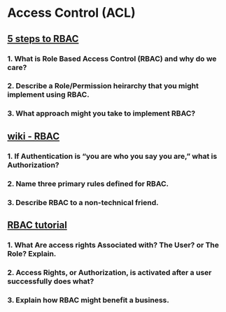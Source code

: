 # Access Control (ACL)

## [5 steps to RBAC](https://www.csoonline.com/article/3060780/security/5-steps-to-simple-role-based-access-control.html)

### 1. What is Role Based Access Control (RBAC) and why do we care?

### 2. Describe a Role/Permission heirarchy that you might implement using RBAC.

### 3. What approach might you take to implement RBAC?

## [wiki - RBAC](https://en.wikipedia.org/wiki/Role-based_access_control)

### 1. If Authentication is “you are who you say you are,” what is Authorization?

### 2. Name three primary rules defined for RBAC.

### 3. Describe RBAC to a non-technical friend.

## [RBAC tutorial](https://www.youtube.com/watch?v=C4NP8Eon3cA)

### 1. What Are access rights Associated with? The User? or The Role? Explain.

### 2. Access Rights, or Authorization, is activated after a user successfully does what?

### 3. Explain how RBAC might benefit a business.